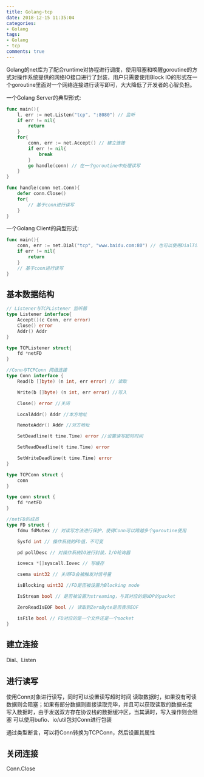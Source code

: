 ```yaml
---
title: Golang-tcp
date: 2018-12-15 11:35:04
categories:
- Golang
tags:
- Golang
- tcp
comments: true
---
```


Golang的net库为了配合runtime对协程进行调度，使用阻塞和唤醒goroutine的方式对操作系统提供的网络IO接口进行了封装，用户只需要使用Block IO的形式在一个goroutine里面对一个网络连接进行读写即可，大大降低了开发者的心智负担。

一个Golang Server的典型形式:

```Go
func main(){
    l, err := net.Listen("tcp", ":8080") // 监听
    if err != nil{
        return
    }
    for{
        conn, err := net.Accept() // 建立连接
        if err != nil{
            break
        }
        go handle(conn) // 在一个goroutine中处理读写
    }
}

func handle(conn net.Conn){
    defer conn.Close()
    for{
        // 基于conn进行读写
    }
}
```

一个Golang Client的典型形式:

```Go
func main(){
    conn, err := net.Dial("tcp", "www.baidu.com:80") // 也可以使用DialTimeout接口，增加了超时机制
    if err != nil{
        return
    }
    // 基于conn进行读写
}
```

## 基本数据结构

```Go
// Listener与TCPListener 监听器
type Listener interface{
    Accept()(c Conn, err error)
    Close() error
    Addr() Addr
}

type TCPListener struct{
    fd *netFD
}

//Conn与TCPConn 网络连接
type Conn interface {
    Read(b []byte) (n int, err error) // 读取

    Write(b []byte) (n int, err error) //写入

    Close() error //关闭

    LocalAddr() Addr //本方地址

    RemoteAddr() Addr //对方地址

    SetDeadline(t time.Time) error //设置读写超时时间

    SetReadDeadline(t time.Time) error

    SetWriteDeadline(t time.Time) error
}

type TCPConn struct {
    conn
}

type conn struct {
    fd *netFD
}

//netFD的成员
type FD struct {
    fdmu fdMutex // 对读写方法进行保护，使得Conn可以跨越多个goroutine使用

    Sysfd int // 操作系统的FD值，不可变

    pd pollDesc // 对操作系统IO进行封装，I/O轮询器

    iovecs *[]syscall.Iovec // 写缓存

    csema uint32 // 关闭FD会被触发对信号量

    isBlocking uint32 //FD是否被设置为Blocking mode

    IsStream bool // 是否被设置为streaming，与其对应的是UDP的packet

    ZeroReadIsEOF bool // 读取到ZeroByte是否表示EOF

    isFile bool // FD对应的是一个文件还是一个socket
}
```

## 建立连接

  Dial、Listen

## 进行读写

  使用Conn对象进行读写，同时可以设置读写超时时间
  读取数据时，如果没有可读数据则会阻塞；如果有部分数据则直接读取完毕，并且可以获取读取的数据长度
  写入数据时，由于发送双方存在协议栈的数据缓冲区，当其满时，写入操作则会阻塞
  可以使用bufio、io/util包对Conn进行包装

  通过类型断言，可以将Conn转换为TCPConn，然后设置其属性

## 关闭连接

  Conn.Close
